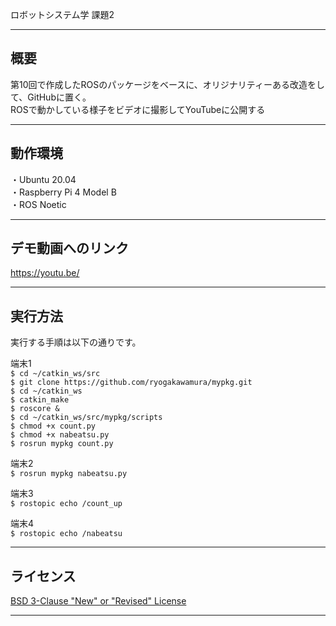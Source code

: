ロボットシステム学 課題2

---

## 概要 
  
  第10回で作成したROSのパッケージをベースに、オリジナリティーある改造をして、GitHubに置く。  
  ROSで動かしている様子をビデオに撮影してYouTubeに公開する  
    
---

## 動作環境
  
・Ubuntu 20.04  
・Raspberry Pi 4 Model B  
・ROS Noetic  

---

## デモ動画へのリンク
  
  https://youtu.be/
  
---

## 実行方法
  
  実行する手順は以下の通りです。  
  
  端末1  
  `$ cd ~/catkin_ws/src  `  
  `$ git clone https://github.com/ryogakawamura/mypkg.git  `  
  `$ cd ~/catkin_ws  `  
  `$ catkin_make  `  
  `$ roscore &  `  
  `$ cd ~/catkin_ws/src/mypkg/scripts  `  
  `$ chmod +x count.py  `  
  `$ chmod +x nabeatsu.py  `  
  `$ rosrun mypkg count.py  `  
  
  端末2  
  `$ rosrun mypkg nabeatsu.py  `  
  
  端末3  
  `$ rostopic echo /count_up  `  
  
  端末4  
  `$ rostopic echo /nabeatsu  `  
  
---

## ライセンス
  
  [BSD 3-Clause "New" or "Revised" License](https://github.com/ryogakawamura/mypkg/blob/main/LICENSE)

---
